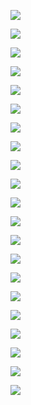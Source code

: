 ![](Assets/1ACCA063-A597-48AC-86E9-B72CA1CCF8BD.png)

![](Assets/E5A65291-5E43-437D-BA82-AB276EB72A04.png)

![](Assets/40CF715A-414C-4589-9001-6D106B664A43.png)

![](Assets/76FF351B-888E-4627-B293-32FCF9567107.png)

![](Assets/E0342705-3D55-40E3-899A-281121BDBEA9.png)

![](Assets/240CB191-9680-48BF-A905-EA93092CB80F.png)

![](Assets/E53E92C2-4056-4628-AEDD-A762D948A208.png)

![](Assets/0CAD12BD-E27F-4D35-8130-CA25D04F518D.png)

![](Assets/D48B1053-6D2F-4F8C-A492-6E716803A649.png)

![](Assets/4DF7F47A-9E20-4253-AF92-899564ABDD14.png)

![](Assets/6B38006B-853F-4E81-A2E9-97FC91C979CC.png)

![](Assets/F7C26457-F53C-4A95-BE23-3D40A4005944.png)

![](Assets/70B2A862-42AB-45D4-A3E7-A459E3D7BF40.png)

![](Assets/E1970CC1-2CF6-4F88-A68C-72234E201484.png)

![](Assets/EB28BE4A-30E6-4B87-9584-544E57B77AF0.png)

![](Assets/05D13323-BADD-464C-A155-85FCCBEA44E9.png)

![](Assets/9EBE06D3-D2B3-44A0-B00E-1181A489C472.png)

![](Assets/CA15EF83-C2E8-4B3D-91CB-2CD9034079D9.png)

![](Assets/21191705-BF6E-41FA-A622-CBCA5B177772.png)

![](Assets/655E6665-1A13-4D77-9383-4F4C2241D7E9.png)

![](Assets/5547CFB3-BEB8-437D-9C3E-9071F4E16DED.png)
